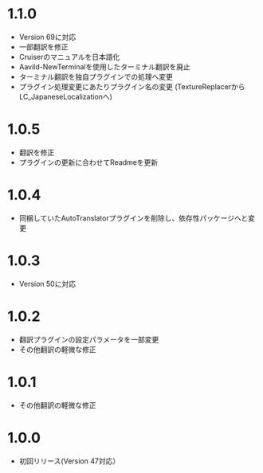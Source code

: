 # 1.1.0
- Version 69に対応
- 一部翻訳を修正
- Cruiserのマニュアルを日本語化
- Aavild-NewTerminalを使用したターミナル翻訳を廃止
- ターミナル翻訳を独自プラグインでの処理へ変更
- プラグイン処理変更にあたりプラグイン名の変更 (TextureReplacerからLC_JapaneseLocalizationへ)

# 1.0.5
- 翻訳を修正
- プラグインの更新に合わせてReadmeを更新

# 1.0.4
- 同梱していたAutoTranslatorプラグインを削除し、依存性パッケージへと変更

# 1.0.3
- Version 50に対応

# 1.0.2
- 翻訳プラグインの設定パラメータを一部変更
- その他翻訳の軽微な修正

# 1.0.1
- その他翻訳の軽微な修正

# 1.0.0
- 初回リリース(Version 47対応）
